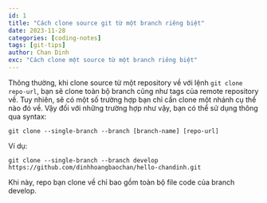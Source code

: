 ```yaml
---
id: 1
title: "Cách clone source git từ một branch riêng biệt"
date: 2023-11-28
categories: [coding-notes]
tags: [git-tips]
author: Chan Dinh
exc: "Cách clone một source từ một branch riêng biệt"
---
```


Thông thường, khi clone source từ một repository về với lệnh `git clone repo-url`, bạn sẽ clone toàn bộ branch cũng như tags của remote repository về. Tuy nhiên, sẽ có một số trường hợp bạn chỉ cần clone một nhánh cụ thể nào đó về. Vậy đối với những trường hợp như vậy, bạn có thể sử dụng thông qua syntax:

```Shell
git clone --single-branch --branch [branch-name] [repo-url]
```

Ví dụ:

```Shell
git clone --single-branch --branch develop https://github.com/dinhhoangbaochan/hello-chandinh.git
```

Khi này, repo bạn clone về chỉ bao gồm toàn bộ file code của branch develop.
